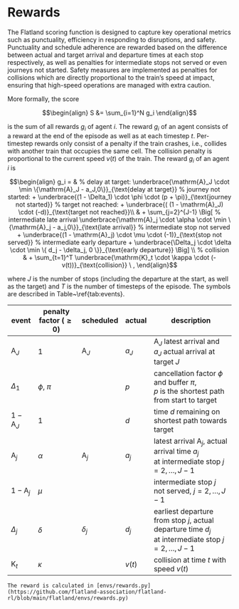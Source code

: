 Rewards
========


The Flatland scoring function is designed to capture key operational metrics such as punctuality, efficiency in responding to disruptions, and safety.
Punctuality and schedule adherence are rewarded based on the difference between actual and target arrival and departure times at each stop respectively,
as well as penalties for intermediate stops not served or even journeys not started.
Safety measures are implemented as penalties for collisions which are directly proportional to the train’s speed at impact, ensuring that high-speed operations
are managed with extra caution.

More formally, the score

```math
\begin{align}
S &= \sum_{i=1}^N g_i
\end{align}
```

is the sum of all rewards $g_i$ of agent $i$. The reward $g_i$ of an agent consists of a reward at the end of the episode as well as at each timestep $t$.
Per-timestep rewards only consist of a penalty if the train crashes, i.e., collides with another train that occupies the same cell. The collision penalty is
proportional to the current speed $v(t)$ of the train. The reward $g_i$ of an agent $i$ is

```math
\begin{align}
g_i = &
% delay at target:
\underbrace{\mathrm{A}_J \cdot  \min \{\mathrm{A}_J - a_J,0\}}_{\text{delay at target}}  
% journey not started:
+ \underbrace{(1 - \Delta_1) \cdot \phi \cdot (p + \pi)}_{\text{journey not started}}
% target not reached:
+ \underbrace{( (1 - \mathrm{A}_J) \cdot (-d)}_{\text{target not reached}}\\
& + \sum_{j=2}^{J-1} \Big[
% intermediate late arrival
\underbrace{\mathrm{A}_j \cdot \alpha \cdot \min \{\mathrm{A}_j - a_j,0\}}_{\text{late arrival}}
% intermediate stop not served
+ \underbrace{(1 - \mathrm{A}_j) \cdot \mu \cdot (-1)}_{\text{stop not served}}
% intermediate early departure
+ \underbrace{\Delta_j \cdot \delta \cdot \min \{ d_j - \delta_j, 0 \}}_{\text{early departure}} \Big] \\
% collision
& + \sum_{t=1}^T  \underbrace{\mathrm{K}_t \cdot \kappa \cdot (- v(t))}_{\text{collision}} \ ,
\end{align}
```

where $J$ is the number of stops (including the departure at the start, as well as the target) and $T$ is the number of timesteps of the episode.
The symbols are described in Table~\ref{tab:events}.

| event            | penalty factor ($\geq 0$) | scheduled      | actual | description                                                                                               |
|------------------|---------------------------|----------------|--------|-----------------------------------------------------------------------------------------------------------|
| $\mathrm{A}_J$   | 1                         | $\mathrm{A}_J$ | $a_J$  | $\mathrm{A}_J$ latest arrival and $a_J$ actual arrival at target $J$                                      |
| $\Delta_1$       | $\phi$, $\pi$             |                | $p$    | cancellation factor $\phi$ and buffer $\pi$,    <br/> $p$ is the shortest path from start to target       |
| $1-\mathrm{A}_J$ | 1                         |                | $d$    | time $d$ remaining on shortest path towards target                                                        |
| $\mathrm{A}_j$   | $\alpha$                  | $\mathrm{A}_j$ | $a_j$  | latest arrival $\mathrm{A}_j$, actual arrival time $a_j$    <br/> at intermediate stop $j=2,\ldots,J-1$   |
| $1-\mathrm{A}_j$ | $\mu$                     |                |        | intermediate stop $j$ not served, $j=2,\ldots,J-1$                                                        |
| $\Delta_j$       | $\delta$                  | $\delta_j$     | $d_j$  | earliest departure from stop $j$, actual departure time $d_j$ <br/> at intermediate stop $j=2,\ldots,J-1$ |
| $\mathrm{K}_t$   | $\kappa$                  |                | $v(t)$ | collision at time $t$ with speed $v(t)$                                                                   |

```{admonition} Code reference
The reward is calculated in [envs/rewards.py](https://github.com/flatland-association/flatland-rl/blob/main/flatland/envs/rewards.py)
```
